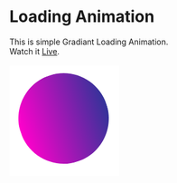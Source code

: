 # Loading Animation
This is simple Gradiant Loading Animation.<br/>
Watch it [Live](https://mohammadkiaei.github.io/Loading-animation/).
<br/>
<br/>
![Loading](https://github.com/mohammadkiaei/Loading-animation/blob/master/Loading-animation.png)
<br/>
